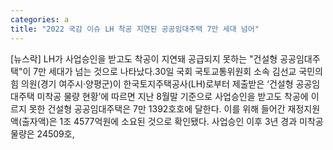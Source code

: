 ```yaml
---
categories: a
title: "2022 국감 이슈 LH 착공 지연된 공공임대주택 7만 세대 넘어"
---
```

[뉴스락] LH가 사업승인을 받고도 착공이 지연돼 공급되지 못하는 "건설형 공공임대주택"이 7만 세대가 넘는 것으로 나타났다.30일 국회 국토교통위원회 소속 김선교 국민의힘 의원(경기 여주시·양평군)이 한국토지주택공사(LH)로부터 제출받은 ‘건설형 공공임대주택 미착공 물량 현황’에 따르면 지난 8월말 기준으로 사업승인을 받고도 착공에 이르지 못한 건설형 공공임대주택은 7만 1392호호에 달한다. 이를 위해 들어간 재정지원액(출자액)은 1조 4577억원에 소요된 것으로 확인됐다. 사업승인 이후 3년 경과 미착공 물량은 24509호,